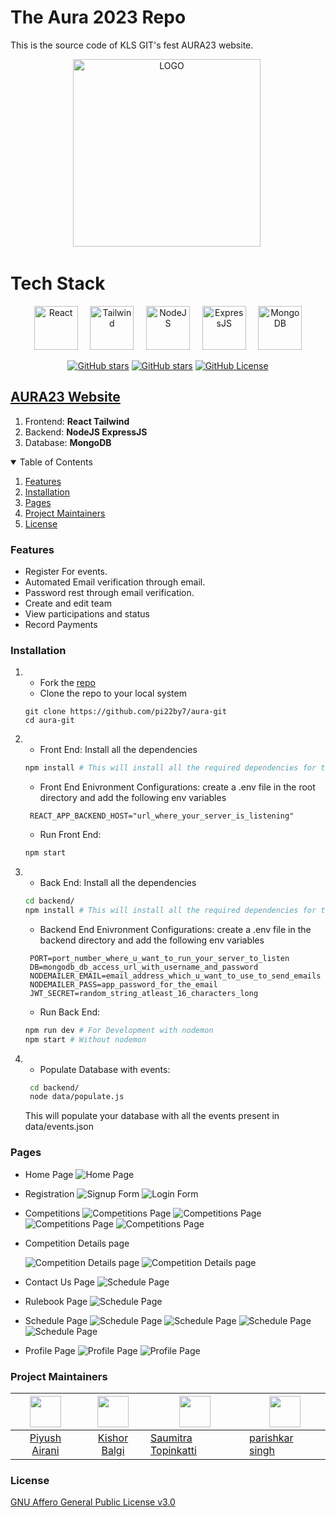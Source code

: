 # The Aura 2023 Repo

This is the source code of KLS GIT's fest AURA23 website.

<p align="center"> 
 <img src="https://raw.githubusercontent.com/KishorBalgi/aura-git/main/src/Assets/logo1.png" alt="LOGO" border="0" width=300/>&nbsp;</a></p>

# Tech Stack

<p align="center">
<a href="https://react.dev/"><img src="https://user-images.githubusercontent.com/75678927/229337642-bc08741b-a9f1-4d8b-9c20-0e63ebed6fcb.png" width="70px" border="0" alt="React" title="React"/></a>&nbsp;&nbsp;&nbsp;&nbsp;
<a href="https://tailwindcss.com/"><img src="https://user-images.githubusercontent.com/75678927/229337644-4ac5c67a-b19b-4745-9648-6008b7982014.png" width="70px" border="0" alt="Tailwind" title="Tailwind"/></a>&nbsp;&nbsp;&nbsp;&nbsp;
<a href="https://nodejs.org/"><img src="https://user-images.githubusercontent.com/75678927/229337648-36131d8b-8098-4c33-95c7-3438a7990d83.png" border="0" width="70px" alt="NodeJS" title="NodeJS"/></a>&nbsp;&nbsp;&nbsp;&nbsp; 
<a href="https://expressjs.com/"><img src="https://user-images.githubusercontent.com/75678927/229337923-e4f100a3-4378-49b0-a1c3-26e47a9f7de5.png" border="0" width="70px" alt="ExpressJS" title="ExpressJS"/></a>&nbsp;&nbsp;&nbsp;&nbsp; 
<a href="https://www.mongodb.com/"><img src="https://user-images.githubusercontent.com/75678927/229337732-ec83ff2c-3029-4dc0-a316-f10146037e8e.png" width="70px" border="0" alt="MongoDB" title="MongoDB"/></a>  
</p>
  
<p align="center">
<a href="https://github.com/pi22by7/aura-git/stargazers"><img alt="GitHub stars" src="https://img.shields.io/github/stars/pi22by7/aura-git"></a>
<a href="https://github.com/pi22by7/aura-git"><img alt="GitHub stars" src="https://img.shields.io/github/last-commit/pi22by7/aura-git"></a>
<a href="https://github.com/pi22by7/aura-git/blob/main/LICENSE.md"><img alt="GitHub License" src="https://img.shields.io/github/license/pi22by7/aura-git?label=license"></a>
</p>

## [AURA23 Website](https://aura-git.vercel.app)

1. Frontend: **React Tailwind**
2. Backend: **NodeJS ExpressJS**
3. Database: **MongoDB**

<details open="open">
  <summary>Table of Contents</summary>
  <ol>
    <li><a href="#features">Features</a></li>
    <li><a href="#installation">Installation</a></li>
    <li><a href="#pages">Pages</a></li>
    <li><a href="#project-maintainers">Project Maintainers</a></li>
    <li><a href="#license">License</a></li>
  </ol>
</details>

### Features

- Register For events.
- Automated Email verification through email.
- Password rest through email verification.
- Create and edit team
- View participations and status
- Record Payments

### Installation

1. - Fork the [repo](https://github.com/pi22by7/aura-git)
   - Clone the repo to your local system

   ```git
   git clone https://github.com/pi22by7/aura-git
   cd aura-git
   ```

2. - Front End:
     Install all the dependencies

   ```bash
   npm install # This will install all the required dependencies for the front-end
   ```

   - Front End Enivronment Configurations:
     create a .env file in the root directory and add the following env variables

   ```text
    REACT_APP_BACKEND_HOST="url_where_your_server_is_listening"
   ```

   - Run Front End:

   ```bash
   npm start
   ```

3. - Back End:
     Install all the dependencies

   ```bash
   cd backend/
   npm install # This will install all the required dependencies for the back-end
   ```

   - Backend End Enivronment Configurations:
     create a .env file in the backend directory and add the following env variables

   ```text
    PORT=port_number_where_u_want_to_run_your_server_to_listen
    DB=mongodb_db_access_url_with_username_and_password
    NODEMAILER_EMAIL=email_address_which_u_want_to_use_to_send_emails
    NODEMAILER_PASS=app_password_for_the_email
    JWT_SECRET=random_string_atleast_16_characters_long
   ```

   - Run Back End:

   ```bash
   npm run dev # For Development with nodemon
   npm start # Without nodemon
   ```

4. - Populate Database with events:
   ```bash
    cd backend/
    node data/populate.js
   ```
   This will populate your database with all the events present in data/events.json

### Pages

- Home Page
  <img src="https://user-images.githubusercontent.com/75678927/229338439-b73529fc-9762-4aba-a620-b7e3ce6acf4d.png" alt="Home Page">
  
- Registration
  <img src="https://user-images.githubusercontent.com/75678927/229338492-c8d47487-7ef1-4ffa-a724-35bd874c30c1.png" alt="Signup Form">
  <img src="https://user-images.githubusercontent.com/75678927/229338501-1664f060-7505-489a-9661-5648163081fd.png" alt="Login Form">

- Competitions
  <img src="https://user-images.githubusercontent.com/75678927/229338534-e6400df3-e0a7-4232-b4c1-aeed9abf8129.png" alt="Competitions Page">
  <img src="https://user-images.githubusercontent.com/75678927/229338549-52014c18-a3ed-4a14-9e3d-96b42a77724c.png" alt="Competitions Page">
  <img src="https://user-images.githubusercontent.com/75678927/229338596-651a5695-0c04-4c9f-88b6-aa16ec7de029.png" alt="Competitions Page">
  <img src="https://user-images.githubusercontent.com/75678927/229338576-88cadb06-11df-404f-8061-3c5e21be943f.png" alt="Competitions Page">

- Competition Details page

  <img src="https://user-images.githubusercontent.com/75678927/229338714-d332081e-e111-4a83-9cf4-eaa61b0e65e0.png" alt="Competition Details page">
  <img src="https://user-images.githubusercontent.com/75678927/229338747-e6759dad-809b-4e5b-9142-4d94e87e36b6.png" alt="Competition Details page">

- Contact Us Page
  <img src="https://user-images.githubusercontent.com/75678927/229338774-a35efa5c-3098-4981-848a-ceed72c499fb.png" alt="Schedule Page">

- Rulebook Page
  <img src="https://user-images.githubusercontent.com/75678927/229338808-e5d2fcbf-56a7-46a9-80a3-d9fb0311c392.png" alt="Schedule Page">

- Schedule Page
  <img src="https://user-images.githubusercontent.com/75678927/229338832-0d1b97a7-50b0-451e-9847-8e0e7db9d388.png" alt="Schedule Page">
  <img src="https://user-images.githubusercontent.com/75678927/229338844-f8897040-0274-4f57-aaa0-4e0ab3400191.png" alt="Schedule Page">
  <img src="https://user-images.githubusercontent.com/75678927/229338854-2faf16a8-080c-4367-9fd8-8365b8de72db.png" alt="Schedule Page">
  <img src="https://user-images.githubusercontent.com/75678927/229338875-173030cd-b43c-4f44-af3e-4926fab88e0f.png" alt="Schedule Page">

- Profile Page
  <img src="https://user-images.githubusercontent.com/75678927/229338991-67cbb6e3-59f6-4171-86cf-9985f7a5bdc6.png" alt="Profile Page">
  <img src="https://user-images.githubusercontent.com/75678927/229339121-890583dc-9a18-42b2-8473-f5a126259760.png" alt="Profile Page">

### Project Maintainers

| <img src = "https://avatars.githubusercontent.com/u/70760826?v=4" width="50px"> | <img src = "https://avatars.githubusercontent.com/u/75678927?v=4" width="50px"> |  <img src = "https://avatars.githubusercontent.com/u/25717503?v=4" width="50px">| <img src = "https://avatars.githubusercontent.com/u/79470399?v=4" width="50px"> |
| :-----------------------------------------------------------------------------: | :-----------------------------------------------------------------------------: | ------------------------------------------------------------------------------- | ------------------------------------------------------------------------------- 
|                   [Piyush Airani](https://github.com/pi22by7)                   |                 [Kishor Balgi](https://github.com/KishorBalgi/)                 | [Saumitra Topinkatti](https://github.com/SBTopZZZ-LG)                           | [parishkar singh](https://github.com/parishkar-9790)                            |

### License

[GNU Affero General Public License v3.0](https://github.com/pi22by7/aura-git/blob/main/LICENSE.md)
